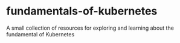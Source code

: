 # fundamentals-of-kubernetes
A small collection of resources for exploring and learning about the fundamental of Kubernetes
